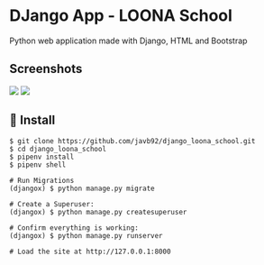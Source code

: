 # DJango App - LOONA School
Python web application made with Django, HTML and Bootstrap

## Screenshots
[![](https://raw.githubusercontent.com/javb92/django_loona_school/master/screens/pict1.JPG)](https://raw.githubusercontent.com/javb92/django_loona_school/master/screens/pict1.JPG)
[![](https://raw.githubusercontent.com/javb92/django_loona_school/master/screens/pict2.JPG)](https://raw.githubusercontent.com/javb92/django_loona_school/master/screens/pict2.JPG)
## 📖 Install

```
$ git clone https://github.com/javb92/django_loona_school.git
$ cd django_loona_school
$ pipenv install
$ pipenv shell

# Run Migrations
(djangox) $ python manage.py migrate

# Create a Superuser:
(djangox) $ python manage.py createsuperuser

# Confirm everything is working:
(djangox) $ python manage.py runserver

# Load the site at http://127.0.0.1:8000
```